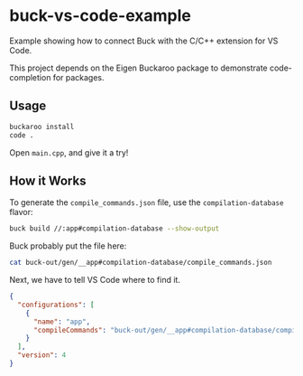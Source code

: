 # buck-vs-code-example

Example showing how to connect Buck with the C/C++ extension for VS Code.

This project depends on the Eigen Buckaroo package to demonstrate code-completion for packages.

## Usage

```bash
buckaroo install
code .
```

Open `main.cpp`, and give it a try!

## How it Works

To generate the `compile_commands.json` file, use the `compilation-database` flavor:

```bash
buck build //:app#compilation-database --show-output
```

Buck probably put the file here:

```bash
cat buck-out/gen/__app#compilation-database/compile_commands.json
```

Next, we have to tell VS Code where to find it.

```json
{
  "configurations": [
    {
      "name": "app",
      "compileCommands": "buck-out/gen/__app#compilation-database/compile_commands.json"
    }
  ],
  "version": 4
}
```
